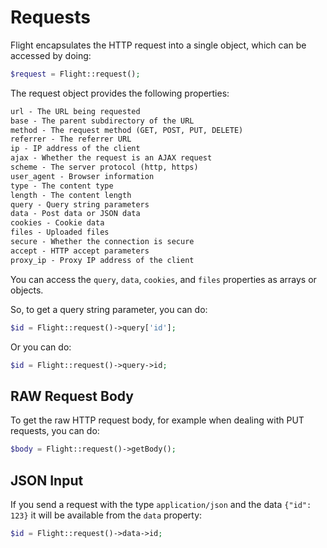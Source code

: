 # <a id="requests"></a> Requests

Flight encapsulates the HTTP request into a single object, which can be
accessed by doing:

``` php
$request = Flight::request();
```

The request object provides the following properties:

``` html
url - The URL being requested
base - The parent subdirectory of the URL
method - The request method (GET, POST, PUT, DELETE)
referrer - The referrer URL
ip - IP address of the client
ajax - Whether the request is an AJAX request
scheme - The server protocol (http, https)
user_agent - Browser information
type - The content type
length - The content length
query - Query string parameters
data - Post data or JSON data
cookies - Cookie data
files - Uploaded files
secure - Whether the connection is secure
accept - HTTP accept parameters
proxy_ip - Proxy IP address of the client
```

You can access the `query`, `data`, `cookies`, and `files` properties
as arrays or objects.

So, to get a query string parameter, you can do:

``` php
$id = Flight::request()->query['id'];
```

Or you can do:

``` php
$id = Flight::request()->query->id;
```

## RAW Request Body

To get the raw HTTP request body, for example when dealing with PUT requests, you can do:

``` php
$body = Flight::request()->getBody();
```

## JSON Input

If you send a request with the type `application/json` and the data `{"id": 123}` it will be available
from the `data` property:

``` php
$id = Flight::request()->data->id;
```